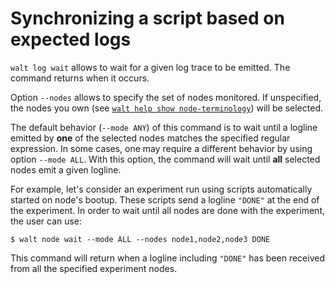 
# Synchronizing a script based on expected logs

`walt log wait` allows to wait for a given log trace to be emitted. The command returns when it occurs.

Option `--nodes` allows to specify the set of nodes monitored. If unspecified, the nodes you own (see [`walt help show node-terminology`](node-terminology.md)) will be selected.

The default behavior (`--mode ANY`) of this command is to wait until a logline emitted by **one** of the selected nodes matches the specified regular expression. In some cases, one may require a different behavior by using option `--mode ALL`. With this option, the command will wait until **all** selected nodes emit a given logline.

For example, let's consider an experiment run using scripts automatically started on node's bootup. These scripts send a logline `"DONE"` at the end of the experiment. In order to wait until all nodes are done with the experiment, the user can use:
```
$ walt node wait --mode ALL --nodes node1,node2,node3 DONE
```
This command will return when a logline including `"DONE"` has been received from all the specified experiment nodes.
